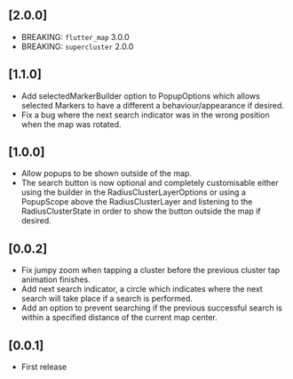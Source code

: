 ## [2.0.0]

- BREAKING: `flutter_map` 3.0.0
- BREAKING: `supercluster` 2.0.0

## [1.1.0]

- Add selectedMarkerBuilder option to PopupOptions which allows selected Markers
  to have a different a behaviour/appearance if desired.
- Fix a bug where the next search indicator was in the wrong position when the
  map was rotated.

## [1.0.0]

- Allow popups to be shown outside of the map.
- The search button is now optional and completely customisable either using the builder in the
  RadiusClusterLayerOptions or using a PopupScope above the RadiusClusterLayer and listening to the
  RadiusClusterState in order to show the button outside the map if desired.

## [0.0.2]

- Fix jumpy zoom when tapping a cluster before the previous cluster tap animation finishes.
- Add next search indicator, a circle which indicates where the next search will take place if a
  search is performed.
- Add an option to prevent searching if the previous successful search is within a specified
  distance of the current map center.

## [0.0.1]

- First release

